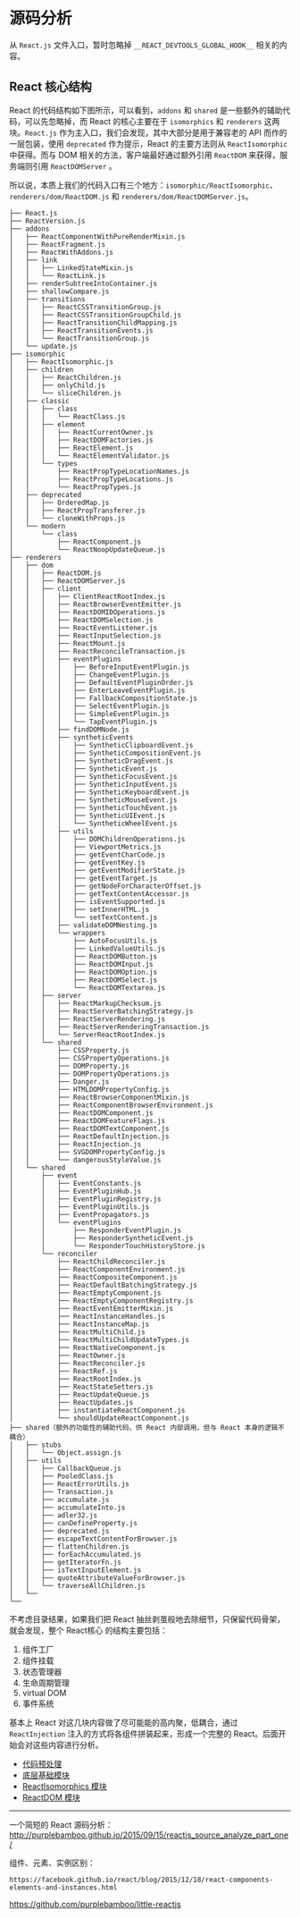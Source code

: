 # 源码分析

从 `React.js` 文件入口，暂时忽略掉 `__REACT_DEVTOOLS_GLOBAL_HOOK__` 相关的内容。

## React 核心结构

React 的代码结构如下图所示，可以看到，`addons` 和 `shared` 是一些额外的辅助代码，可以先忽略掉，而 React 的核心主要在于 `isomorphics` 和 `renderers` 这两块。`React.js` 作为主入口，我们会发现，其中大部分是用于兼容老的 API 而作的一层包装，使用 `deprecated` 作为提示，React 的主要方法则从 `ReactIsomorphic` 中获得。而与 DOM 相关的方法，客户端最好通过额外引用 `ReactDOM` 来获得，服务端则引用 `ReactDOMServer` 。

所以说，本质上我们的代码入口有三个地方：`isomorphic/ReactIsomorphic`、`renderers/dom/ReactDOM.js` 和 `renderers/dom/ReactDOMServer.js`。

```
├── React.js
├── ReactVersion.js
├── addons
│   ├── ReactComponentWithPureRenderMixin.js
│   ├── ReactFragment.js
│   ├── ReactWithAddons.js
│   ├── link
│   │   ├── LinkedStateMixin.js
│   │   └── ReactLink.js
│   ├── renderSubtreeIntoContainer.js
│   ├── shallowCompare.js
│   ├── transitions
│   │   ├── ReactCSSTransitionGroup.js
│   │   ├── ReactCSSTransitionGroupChild.js
│   │   ├── ReactTransitionChildMapping.js
│   │   ├── ReactTransitionEvents.js
│   │   └── ReactTransitionGroup.js
│   └── update.js
├── isomorphic
│   ├── ReactIsomorphic.js
│   ├── children
│   │   ├── ReactChildren.js
│   │   ├── onlyChild.js
│   │   └── sliceChildren.js
│   ├── classic
│   │   ├── class
│   │   │   └── ReactClass.js
│   │   ├── element
│   │   │   ├── ReactCurrentOwner.js
│   │   │   ├── ReactDOMFactories.js
│   │   │   ├── ReactElement.js
│   │   │   └── ReactElementValidator.js
│   │   └── types
│   │       ├── ReactPropTypeLocationNames.js
│   │       ├── ReactPropTypeLocations.js
│   │       └── ReactPropTypes.js
│   ├── deprecated
│   │   ├── OrderedMap.js
│   │   ├── ReactPropTransferer.js
│   │   └── cloneWithProps.js
│   └── modern
│       └── class
│           ├── ReactComponent.js
│           └── ReactNoopUpdateQueue.js
├── renderers
│   ├── dom
│   │   ├── ReactDOM.js
│   │   ├── ReactDOMServer.js
│   │   ├── client
│   │   │   ├── ClientReactRootIndex.js
│   │   │   ├── ReactBrowserEventEmitter.js
│   │   │   ├── ReactDOMIDOperations.js
│   │   │   ├── ReactDOMSelection.js
│   │   │   ├── ReactEventListener.js
│   │   │   ├── ReactInputSelection.js
│   │   │   ├── ReactMount.js
│   │   │   ├── ReactReconcileTransaction.js
│   │   │   ├── eventPlugins
│   │   │   │   ├── BeforeInputEventPlugin.js
│   │   │   │   ├── ChangeEventPlugin.js
│   │   │   │   ├── DefaultEventPluginOrder.js
│   │   │   │   ├── EnterLeaveEventPlugin.js
│   │   │   │   ├── FallbackCompositionState.js
│   │   │   │   ├── SelectEventPlugin.js
│   │   │   │   ├── SimpleEventPlugin.js
│   │   │   │   └── TapEventPlugin.js
│   │   │   ├── findDOMNode.js
│   │   │   ├── syntheticEvents
│   │   │   │   ├── SyntheticClipboardEvent.js
│   │   │   │   ├── SyntheticCompositionEvent.js
│   │   │   │   ├── SyntheticDragEvent.js
│   │   │   │   ├── SyntheticEvent.js
│   │   │   │   ├── SyntheticFocusEvent.js
│   │   │   │   ├── SyntheticInputEvent.js
│   │   │   │   ├── SyntheticKeyboardEvent.js
│   │   │   │   ├── SyntheticMouseEvent.js
│   │   │   │   ├── SyntheticTouchEvent.js
│   │   │   │   ├── SyntheticUIEvent.js
│   │   │   │   └── SyntheticWheelEvent.js
│   │   │   ├── utils
│   │   │   │   ├── DOMChildrenOperations.js
│   │   │   │   ├── ViewportMetrics.js
│   │   │   │   ├── getEventCharCode.js
│   │   │   │   ├── getEventKey.js
│   │   │   │   ├── getEventModifierState.js
│   │   │   │   ├── getEventTarget.js
│   │   │   │   ├── getNodeForCharacterOffset.js
│   │   │   │   ├── getTextContentAccessor.js
│   │   │   │   ├── isEventSupported.js
│   │   │   │   ├── setInnerHTML.js
│   │   │   │   └── setTextContent.js
│   │   │   ├── validateDOMNesting.js
│   │   │   └── wrappers
│   │   │       ├── AutoFocusUtils.js
│   │   │       ├── LinkedValueUtils.js
│   │   │       ├── ReactDOMButton.js
│   │   │       ├── ReactDOMInput.js
│   │   │       ├── ReactDOMOption.js
│   │   │       ├── ReactDOMSelect.js
│   │   │       └── ReactDOMTextarea.js
│   │   ├── server
│   │   │   ├── ReactMarkupChecksum.js
│   │   │   ├── ReactServerBatchingStrategy.js
│   │   │   ├── ReactServerRendering.js
│   │   │   ├── ReactServerRenderingTransaction.js
│   │   │   └── ServerReactRootIndex.js
│   │   └── shared
│   │       ├── CSSProperty.js
│   │       ├── CSSPropertyOperations.js
│   │       ├── DOMProperty.js
│   │       ├── DOMPropertyOperations.js
│   │       ├── Danger.js
│   │       ├── HTMLDOMPropertyConfig.js
│   │       ├── ReactBrowserComponentMixin.js
│   │       ├── ReactComponentBrowserEnvironment.js
│   │       ├── ReactDOMComponent.js
│   │       ├── ReactDOMFeatureFlags.js
│   │       ├── ReactDOMTextComponent.js
│   │       ├── ReactDefaultInjection.js
│   │       ├── ReactInjection.js
│   │       ├── SVGDOMPropertyConfig.js
│   │       └── dangerousStyleValue.js
│   └── shared
│       ├── event
│       │   ├── EventConstants.js
│       │   ├── EventPluginHub.js
│       │   ├── EventPluginRegistry.js
│       │   ├── EventPluginUtils.js
│       │   ├── EventPropagators.js
│       │   └── eventPlugins
│       │       ├── ResponderEventPlugin.js
│       │       ├── ResponderSyntheticEvent.js
│       │       └── ResponderTouchHistoryStore.js
│       └── reconciler
│           ├── ReactChildReconciler.js
│           ├── ReactComponentEnvironment.js
│           ├── ReactCompositeComponent.js
│           ├── ReactDefaultBatchingStrategy.js
│           ├── ReactEmptyComponent.js
│           ├── ReactEmptyComponentRegistry.js
│           ├── ReactEventEmitterMixin.js
│           ├── ReactInstanceHandles.js
│           ├── ReactInstanceMap.js
│           ├── ReactMultiChild.js
│           ├── ReactMultiChildUpdateTypes.js
│           ├── ReactNativeComponent.js
│           ├── ReactOwner.js
│           ├── ReactReconciler.js
│           ├── ReactRef.js
│           ├── ReactRootIndex.js
│           ├── ReactStateSetters.js
│           ├── ReactUpdateQueue.js
│           ├── ReactUpdates.js
│           ├── instantiateReactComponent.js
│           └── shouldUpdateReactComponent.js
├── shared（额外的功能性的辅助代码，供 React 内部调用，但与 React 本身的逻辑不耦合）
│   ├── stubs
│   │   └── Object.assign.js
│   ├── utils
│   │   ├── CallbackQueue.js
│   │   ├── PooledClass.js
│   │   ├── ReactErrorUtils.js
│   │   ├── Transaction.js
│   │   ├── accumulate.js
│   │   ├── accumulateInto.js
│   │   ├── adler32.js
│   │   ├── canDefineProperty.js
│   │   ├── deprecated.js
│   │   ├── escapeTextContentForBrowser.js
│   │   ├── flattenChildren.js
│   │   ├── forEachAccumulated.js
│   │   ├── getIteratorFn.js
│   │   ├── isTextInputElement.js
│   │   ├── quoteAttributeValueForBrowser.js
│   │   └── traverseAllChildren.js
│   └──
└──
```

不考虑目录结果，如果我们把 React 抽丝剥茧般地去除细节，只保留代码骨架，就会发现，整个 React核心 的结构主要包括：

1. 组件工厂
2. 组件挂载
3. 状态管理器
4. 生命周期管理
5. virtual DOM
6. 事件系统

基本上 React 对这几块内容做了尽可能能的高内聚，低耦合，通过 `ReactInjection` 注入的方式将各组件拼装起来，形成一个完整的 React。后面开始会对这些内容进行分析。

- [代码预处理](./ReactCodePreprocess.md)
- [底层基础模块](./BaseModule.md)
- [ReactIsomorphics 模块](./react-study/ReactIsomorphics.md)
- [ReactDOM 模块](./react-study/ReactDOM.md)

*************************************************************************

一个简短的 React 源码分析：<http://purplebamboo.github.io/2015/09/15/reactjs_source_analyze_part_one/>

组件、元素、实例区别：

`https://facebook.github.io/react/blog/2015/12/18/react-components-elements-and-instances.html`

<https://github.com/purplebamboo/little-reactjs>